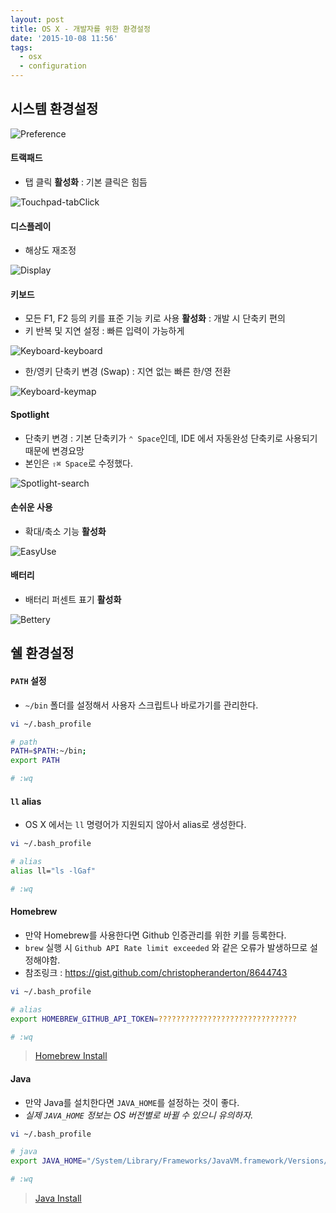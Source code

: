```yaml
---
layout: post
title: OS X - 개발자를 위한 환경설정
date: '2015-10-08 11:56'
tags:
  - osx
  - configuration
---
```


## 시스템 환경설정

![Preference](/images/2015/10/osx-01-preference.png)

#### 트랙패드
- 탭 클릭 **활성화** : 기본 클릭은 힘듬

![Touchpad-tabClick](/images/2015/10/osx-02-tabclick.png)

#### 디스플레이
- 해상도 재조정

![Display](/images/2015/10/osx-03-display.png)

#### 키보드
- 모든 F1, F2 등의 키를 표준 기능 키로 사용 **활성화** : 개발 시 단축키 편의
- 키 반복 및 지연 설정 : 빠른 입력이 가능하게

![Keyboard-keyboard](/images/2015/10/osx-04-1-keyboard.png)

- 한/영키 단축키 변경 (Swap) : 지연 없는 빠른 한/영 전환

![Keyboard-keymap](/images/2015/10/osx-04-2-keyboard-change.png)

#### Spotlight
- 단축키 변경 : 기본 단축키가 `⌃ Space`인데, IDE 에서 자동완성 단축키로 사용되기 때문에 변경요망
- 본인은 `⇧⌘ Space`로 수정했다.

![Spotlight-search](/images/2015/10/osx-05-spotlight.png)

#### 손쉬운 사용
- 확대/축소 기능 **활성화**

![EasyUse](/images/2015/10/osx-06-easyuse.png)

#### 배터리
- 배터리 퍼센트 표기 **활성화**

![Bettery](/images/2015/10/osx-07-bettery.png)

## 쉘 환경설정

#### `PATH` 설정
- `~/bin` 폴더를 설정해서 사용자 스크립트나 바로가기를 관리한다.

```bash
vi ~/.bash_profile

# path
PATH=$PATH:~/bin;
export PATH

# :wq
```

#### `ll` alias
- OS X 에서는 `ll` 명령어가 지원되지 않아서 alias로 생성한다.

```bash
vi ~/.bash_profile

# alias
alias ll="ls -lGaf"

# :wq
```

#### Homebrew
- 만약 Homebrew를 사용한다면 Github 인증관리를 위한 키를 등록한다.
 - `brew` 실행 시 `Github API Rate limit exceeded` 와 같은 오류가 발생하므로 설정해야함.
 - 참조링크 : https://gist.github.com/christopheranderton/8644743

```bash
vi ~/.bash_profile

# alias
export HOMEBREW_GITHUB_API_TOKEN=???????????????????????????????

# :wq
```

> [Homebrew Install][a38ca92d]

#### Java
- 만약 Java를 설치한다면 `JAVA_HOME`를 설정하는 것이 좋다.
- _실제 `JAVA_HOME` 정보는 OS 버전별로 바뀔 수 있으니 유의하자._

```bash
vi ~/.bash_profile

# java
export JAVA_HOME="/System/Library/Frameworks/JavaVM.framework/Versions/CurrentJDK/Home"

# :wq
```

> [Java Install][0e59b43a]

  [a38ca92d]: /2015/09/25/osx-program-for-dev/#homebrew "Homebrew Install"
  [0e59b43a]: /2015/09/25/osx-program-for-dev/#dev "Java Install"
